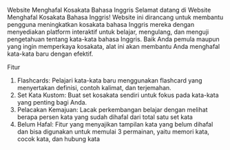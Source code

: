 Website Menghafal Kosakata Bahasa Inggris
Selamat datang di Website Menghafal Kosakata Bahasa Inggris! Website ini dirancang untuk membantu pengguna meningkatkan kosakata bahasa Inggris mereka dengan menyediakan platform interaktif untuk belajar, mengulang, dan menguji pengetahuan tentang kata-kata bahasa Inggris. Baik Anda pemula maupun yang ingin memperkaya kosakata, alat ini akan membantu Anda menghafal kata-kata baru dengan efektif.

Fitur
1. Flashcards: Pelajari kata-kata baru menggunakan flashcard yang menyertakan definisi, contoh kalimat, dan terjemahan.
2. Set Kata Kustom: Buat set kosakata sendiri untuk fokus pada kata-kata yang penting bagi Anda.
3. Pelacakan Kemajuan: Lacak perkembangan belajar dengan melihat berapa persen kata yang sudah dihafal dari total satu set kata 
4. Belum Hafal: Fitur yang menyajikan tampilan kata yang belum dihafal dan bisa digunakan untuk memulai 3 permainan, yaitu memori kata, cocok kata, dan hubung kata  
